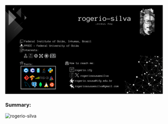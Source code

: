 <img src="./img/profile.png">
<h3 align="left">Summary:</h3>
<script>
    const content = `<p align="left">
    This repository is a playground for network enthusiasts where LoRaWAN, UAVs, and ns-3 simulations come together for some serious tech fun. Creations like "lorawan-gym" and "sliced-ns3-lorawan-module" aim to improve IoT networks and enhance the quality of service in complex simulations. The repository also delves deep into 5G and explores the use of UAVs as LoRaWAN gateways, pushing the boundaries of wireless networks and IoT research. Additionally, you can find class content, programming tips, scripts, and more for good measure!</p>
    <h3 align="left">Connect with me:</h3>
    <p align="left">
    <a href="https://twitter.com/rogerio_sousa" target="blank"><img align="center" src="./img/twitter_x.png" alt="rogerio_sousa" height="30" width="40" /></a>
    <a href="https://fb.com/rogeriosousaesilva" target="blank"><img align="center" src="./img/facebook.png" alt="rogeriosousaesilva" height="30" width="40" /></a>
    <a href="https://instagram.com/rogerio.ifg" target="blank"><img align="center" src="./img/instagram.png" alt="rogerio.ifg" height="30" width="40" /></a>
    </p>`;

    if (window.matchMedia && window.matchMedia('(prefers-color-scheme: dark)').matches) {
        document.write(`<div style="color: white;">${content}</div>`);
    } else {
        document.write(`<div style="color: black;">${content}</div>`);
    }
</script>


<!--

<img src="gfg.png" usemap="map_rect"> 

<map name="map-rect"> 
    <area shape="rect" coords="18,26,220,226" 
        href="https://www.geeksforgeeks.org"/> 
</map>

<h1 align="center">Hi 👋, I'm Rogério</h1>
<h5 align="center">... always under development ...</h5>

---

👨‍🏫 Professor at [Federal Institute of Goiás, Inhumas, Brazil](https://www.ifg.edu.br/inhumas)

🎒 Ph.D. student in Computer Science at [PPGCC - Federal University of Goiás](https://ppgcc.inf.ufg.br/)

- 🔭 I’m currently working on **Dynamic resources allocation in non-3GPP IoT networks involving UAVs**

- 🌱 I’m always trying to learn something

- 📝 I regularly write articles on
  -   Future networks [1🌟](https://ieeexplore.ieee.org/stamp/stamp.jsp?tp=&arnumber=10207841), [2](https://sol.sbc.org.br/index.php/w6g/article/view/24665/24486), [3](http://editora.ifpb.edu.br/ifpb/catalog/view/401/209/1168-2)
  -   IoT - non3GPP [1](https://sol.sbc.org.br/index.php/erigo/article/view/18443/18276)
  -   UAV-based communications[1🌟](https://ieeexplore.ieee.org/document/10199941)
  -   Network Intelligence[1](https://sol.sbc.org.br/index.php/w6g/article/view/24660/24481), [2](https://sol.sbc.org.br/index.php/w6g/article/view/17230/17068)

- 📫 How to reach me:
  -   Professional: **rogerio.sousa@ifg.edu.br**
  -   Personal: **rogeriosousaesilva@gmail.com**

<h3 align="left">Summary:</h3>
<p align="left">
Esse repositório reúne projetos focados na simulação e integração de redes, com destaque para LoRaWAN, UAVs e o simulador ns-3. Desenvolvimentos como os módulos "lorawan-gym" e "sliced-ns3-lorawan-module" são direcionados à otimização de redes IoT e à melhoria da Qualidade de Serviço (QoS) em ambientes de simulação complexos. Esses trabalhos também exploram o uso de 5G e UAVs como gateways LoRaWAN, contribuindo para a inovação e pesquisa em redes sem fio e IoT.
</p>
<p align="left">
<a href="https://twitter.com/rogerio_sousa" target="blank"><img align="center" src="https://raw.githubusercontent.com/rahuldkjain/github-profile-readme-generator/master/src/images/icons/Social/twitter.svg" alt="rogerio_sousa" height="30" width="40" /></a>
<a href="https://linkedin.com/in/rogeriosousaesilva" target="blank"><img align="center" src="https://raw.githubusercontent.com/rahuldkjain/github-profile-readme-generator/master/src/images/icons/Social/linked-in-alt.svg" alt="rogeriosousaesilva" height="30" width="40" /></a>
<a href="https://fb.com/rogeriosousaesilva" target="blank"><img align="center" src="https://raw.githubusercontent.com/rahuldkjain/github-profile-readme-generator/master/src/images/icons/Social/facebook.svg" alt="rogeriosousaesilva" height="30" width="40" /></a>
<a href="https://instagram.com/rogerio.ifg" target="blank"><img align="center" src="https://raw.githubusercontent.com/rahuldkjain/github-profile-readme-generator/master/src/images/icons/Social/instagram.svg" alt="rogerio.ifg" height="30" width="40" /></a>
</p>

<h3 align="left">Languages and Tools:</h3>
<p align="left"> <a href="https://www.arduino.cc/" target="_blank" rel="noreferrer"> <img src="https://cdn.worldvectorlogo.com/logos/arduino-1.svg" alt="arduino" width="40" height="40"/> </a> <a href="https://www.cprogramming.com/" target="_blank" rel="noreferrer"> <img src="https://raw.githubusercontent.com/devicons/devicon/master/icons/c/c-original.svg" alt="c" width="40" height="40"/> </a> <a href="https://www.w3schools.com/cpp/" target="_blank" rel="noreferrer"> <img src="https://raw.githubusercontent.com/devicons/devicon/master/icons/cplusplus/cplusplus-original.svg" alt="cplusplus" width="40" height="40"/> </a> <a href="https://git-scm.com/" target="_blank" rel="noreferrer"> <img src="https://www.vectorlogo.zone/logos/git-scm/git-scm-icon.svg" alt="git" width="40" height="40"/> </a> <a href="https://www.tensorflow.org" target="_blank" rel="noreferrer"> <img src="https://www.vectorlogo.zone/logos/tensorflow/tensorflow-icon.svg" alt="tensorflow" width="40" height="40"/> </a> <a href="https://golang.org" target="_blank" rel="noreferrer"> <img src="https://raw.githubusercontent.com/devicons/devicon/master/icons/go/go-original.svg" alt="go" width="40" height="40"/> </a> <a href="https://ifttt.com/" target="_blank" rel="noreferrer"> <img src="https://www.vectorlogo.zone/logos/ifttt/ifttt-ar21.svg" alt="ifttt" width="40" height="40"/> </a> <a href="https://www.java.com" target="_blank" rel="noreferrer"> <img src="https://raw.githubusercontent.com/devicons/devicon/master/icons/java/java-original.svg" alt="java" width="40" height="40"/> </a> <a href="https://www.linux.org/" target="_blank" rel="noreferrer"> <img src="https://raw.githubusercontent.com/devicons/devicon/master/icons/linux/linux-original.svg" alt="linux" width="40" height="40"/> </a> <a href="https://mariadb.org/" target="_blank" rel="noreferrer"> <img src="https://www.vectorlogo.zone/logos/mariadb/mariadb-icon.svg" alt="mariadb" width="40" height="40"/> </a> <a href="https://www.mongodb.com/" target="_blank" rel="noreferrer"> <img src="https://raw.githubusercontent.com/devicons/devicon/master/icons/mongodb/mongodb-original-wordmark.svg" alt="mongodb" width="40" height="40"/> </a> <a href="https://www.microsoft.com/en-us/sql-server" target="_blank" rel="noreferrer"> <img src="https://www.svgrepo.com/show/303229/microsoft-sql-server-logo.svg" alt="mssql" width="40" height="40"/> </a> <a href="https://www.mysql.com/" target="_blank" rel="noreferrer"> <img src="https://raw.githubusercontent.com/devicons/devicon/master/icons/mysql/mysql-original-wordmark.svg" alt="mysql" width="40" height="40"/> </a> <a href="https://pandas.pydata.org/" target="_blank" rel="noreferrer"> <img src="https://raw.githubusercontent.com/devicons/devicon/2ae2a900d2f041da66e950e4d48052658d850630/icons/pandas/pandas-original.svg" alt="pandas" width="40" height="40"/> </a> <a href="https://www.postgresql.org" target="_blank" rel="noreferrer"> <img src="https://raw.githubusercontent.com/devicons/devicon/master/icons/postgresql/postgresql-original-wordmark.svg" alt="postgresql" width="40" height="40"/> </a> <a href="https://www.python.org" target="_blank" rel="noreferrer"> <img src="https://raw.githubusercontent.com/devicons/devicon/master/icons/python/python-original.svg" alt="python" width="40" height="40"/> </a> <a href="https://pytorch.org/" target="_blank" rel="noreferrer"> <img src="https://www.vectorlogo.zone/logos/pytorch/pytorch-icon.svg" alt="pytorch" width="40" height="40"/> </a> <a href="https://seaborn.pydata.org/" target="_blank" rel="noreferrer"> <img src="https://seaborn.pydata.org/_images/logo-mark-lightbg.svg" alt="seaborn" width="40" height="40"/> </a> <a href="https://www.sqlite.org/" target="_blank" rel="noreferrer"> <img src="https://www.vectorlogo.zone/logos/sqlite/sqlite-icon.svg" alt="sqlite" width="40" height="40"/> </a> </p>

-->

<p>&nbsp;<img align="left" src="https://github-readme-stats.vercel.app/api?username=rogerio-silva&show_icons=true&locale=en" alt="rogerio-silva" /></p>




